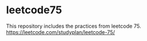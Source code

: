 # leetcode75
This repository includes the practices from leetcode 75.
https://leetcode.com/studyplan/leetcode-75/

